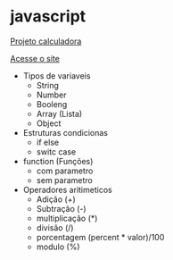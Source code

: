 # javascript

[Projeto calculadora](https://gustavosousacarvalho.github.io/javascript/calculadora)

[Acesse o site](https://gustavosousacarvalho.github.io/javascript/caixa-eletronico)

* Tipos de variaveis
    * String
    * Number
    * Booleng
    * Array (Lista)
    * Object
* Estruturas condicionas
    * if else
    * switc case
* function (Funções)
    * com parametro
    * sem parametro
* Operadores aritimeticos
    * Adição (+)
    * Subtração (-)
    * multiplicação (*)
    * divisão (/)  
    * porcentagem (percent * valor)/100
    * modulo (%) 
